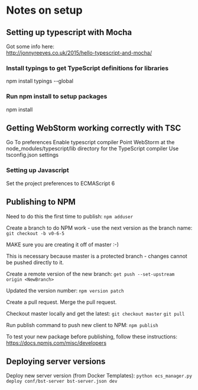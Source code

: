 # Notes on setup

## Setting up typescript with Mocha
Got some info here:  
http://jonnyreeves.co.uk/2015/hello-typescript-and-mocha/

### Install typings to get TypeScript definitions for libraries
npm install typings --global

### Run npm install to setup packages
npm install

## Getting WebStorm working correctly with TSC
Go To preferences
Enable typescript compiler
Point WebStorm at the node_modules/typescript/lib directory for the TypeScript compiler
Use tsconfig.json settings

### Setting up Javascript
Set the project preferences to ECMAScript 6

## Publishing to NPM
Need to do this the first time to publish:
`npm adduser`

Create a branch to do NPM work - use the next version as the branch name:
`git checkout -b v0-6-5`

MAKE sure you are creating it off of master :-)

This is necessary because master is a protected branch - changes cannot be pushed directly to it.

Create a remote version of the new branch:
`get push --set-upstream origin <NewBranch>`

Updated the version number:
`npm version patch`

Create a pull request. Merge the pull request.

Checkout master locally and get the latest:
`git checkout master`
`git pull`

Run publish command to push new client to NPM:
`npm publish`

To test your new package before publishing, follow these instructions:  
https://docs.npmjs.com/misc/developers

## Deploying server versions
Deploy new server version (from Docker Templates):
`python ecs_manager.py deploy conf/bst-server bst-server.json dev`



